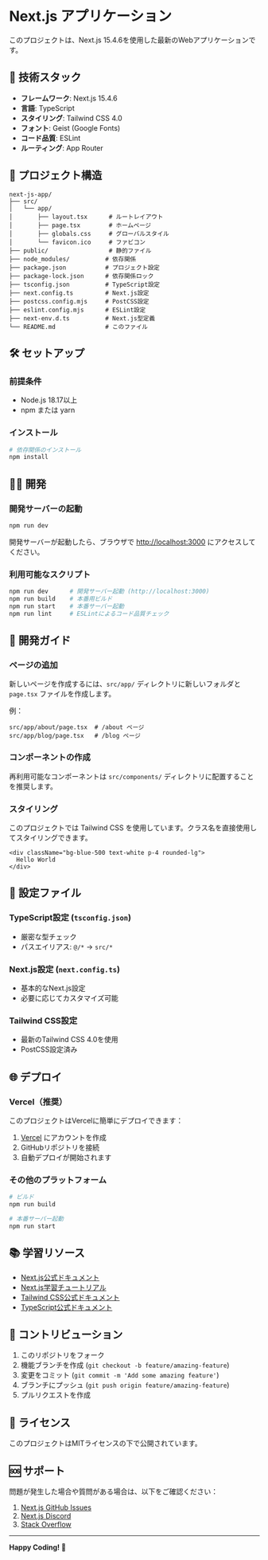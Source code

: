 # Next.js アプリケーション

このプロジェクトは、Next.js 15.4.6を使用した最新のWebアプリケーションです。

## 🚀 技術スタック

- **フレームワーク**: Next.js 15.4.6
- **言語**: TypeScript
- **スタイリング**: Tailwind CSS 4.0
- **フォント**: Geist (Google Fonts)
- **コード品質**: ESLint
- **ルーティング**: App Router

## 📁 プロジェクト構造

```
next-js-app/
├── src/
│   └── app/
│       ├── layout.tsx      # ルートレイアウト
│       ├── page.tsx        # ホームページ
│       ├── globals.css     # グローバルスタイル
│       └── favicon.ico     # ファビコン
├── public/                 # 静的ファイル
├── node_modules/          # 依存関係
├── package.json           # プロジェクト設定
├── package-lock.json      # 依存関係ロック
├── tsconfig.json          # TypeScript設定
├── next.config.ts         # Next.js設定
├── postcss.config.mjs     # PostCSS設定
├── eslint.config.mjs      # ESLint設定
├── next-env.d.ts          # Next.js型定義
└── README.md              # このファイル
```

## 🛠️ セットアップ

### 前提条件
- Node.js 18.17以上
- npm または yarn

### インストール
```bash
# 依存関係のインストール
npm install
```

## 🏃‍♂️ 開発

### 開発サーバーの起動
```bash
npm run dev
```

開発サーバーが起動したら、ブラウザで [http://localhost:3000](http://localhost:3000) にアクセスしてください。

### 利用可能なスクリプト

```bash
npm run dev      # 開発サーバー起動 (http://localhost:3000)
npm run build    # 本番用ビルド
npm run start    # 本番サーバー起動
npm run lint     # ESLintによるコード品質チェック
```

## 📝 開発ガイド

### ページの追加
新しいページを作成するには、`src/app/` ディレクトリに新しいフォルダと `page.tsx` ファイルを作成します。

例：
```
src/app/about/page.tsx  # /about ページ
src/app/blog/page.tsx   # /blog ページ
```

### コンポーネントの作成
再利用可能なコンポーネントは `src/components/` ディレクトリに配置することを推奨します。

### スタイリング
このプロジェクトでは Tailwind CSS を使用しています。クラス名を直接使用してスタイリングできます。

```tsx
<div className="bg-blue-500 text-white p-4 rounded-lg">
  Hello World
</div>
```

## 🔧 設定ファイル

### TypeScript設定 (`tsconfig.json`)
- 厳密な型チェック
- パスエイリアス: `@/*` → `src/*`

### Next.js設定 (`next.config.ts`)
- 基本的なNext.js設定
- 必要に応じてカスタマイズ可能

### Tailwind CSS設定
- 最新のTailwind CSS 4.0を使用
- PostCSS設定済み

## 🌐 デプロイ

### Vercel（推奨）
このプロジェクトはVercelに簡単にデプロイできます：

1. [Vercel](https://vercel.com) にアカウントを作成
2. GitHubリポジトリを接続
3. 自動デプロイが開始されます

### その他のプラットフォーム
```bash
# ビルド
npm run build

# 本番サーバー起動
npm run start
```

## 📚 学習リソース

- [Next.js公式ドキュメント](https://nextjs.org/docs)
- [Next.js学習チュートリアル](https://nextjs.org/learn)
- [Tailwind CSS公式ドキュメント](https://tailwindcss.com/docs)
- [TypeScript公式ドキュメント](https://www.typescriptlang.org/docs)

## 🤝 コントリビューション

1. このリポジトリをフォーク
2. 機能ブランチを作成 (`git checkout -b feature/amazing-feature`)
3. 変更をコミット (`git commit -m 'Add some amazing feature'`)
4. ブランチにプッシュ (`git push origin feature/amazing-feature`)
5. プルリクエストを作成

## 📄 ライセンス

このプロジェクトはMITライセンスの下で公開されています。

## 🆘 サポート

問題が発生した場合や質問がある場合は、以下をご確認ください：

1. [Next.js GitHub Issues](https://github.com/vercel/next.js/issues)
2. [Next.js Discord](https://discord.gg/nextjs)
3. [Stack Overflow](https://stackoverflow.com/questions/tagged/next.js)

---

**Happy Coding! 🎉**
